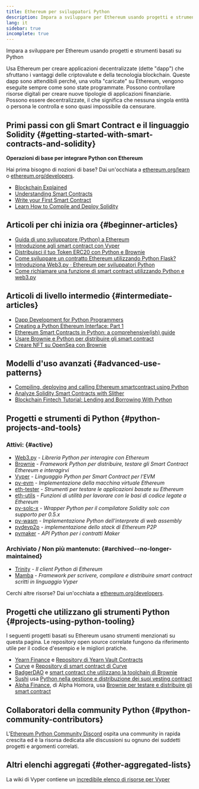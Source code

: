 ```yaml
---
title: Ethereum per sviluppatori Python
description: Impara a sviluppare per Ethereum usando progetti e strumenti basati su Python
lang: it
sidebar: true
incomplete: true
---
```


<div class="featured">Impara a sviluppare per Ethereum usando progetti e strumenti basati su Python</div>

Usa Ethereum per creare applicazioni decentralizzate (dette "dapp") che sfruttano i vantaggi delle criptovalute e della tecnologia blockchain. Queste dapp sono attendibili perché, una volta "caricate" su Ethereum, vengono eseguite sempre come sono state programmate. Possono controllare risorse digitali per creare nuove tipologie di applicazioni finanziarie. Possono essere decentralizzate, il che significa che nessuna singola entità o persona le controlla e sono quasi impossibile da censurare.

## Primi passi con gli Smart Contract e il linguaggio Solidity {#getting-started-with-smart-contracts-and-solidity}

**Operazioni di base per integrare Python con Ethereum**

Hai prima bisogno di nozioni di base? Dai un'occhiata a [ethereum.org/learn](/learn/) o [ethereum.org/developers](/developers/).

- [Blockchain Explained](https://kauri.io/article/d55684513211466da7f8cc03987607d5/blockchain-explained)
- [Understanding Smart Contracts](https://kauri.io/article/e4f66c6079e74a4a9b532148d3158188/ethereum-101-part-5-the-smart-contract)
- [Write your First Smart Contract](https://kauri.io/article/124b7db1d0cf4f47b414f8b13c9d66e2/remix-ide-your-first-smart-contract)
- [Learn How to Compile and Deploy Solidity](https://kauri.io/article/973c5f54c4434bb1b0160cff8c695369/understanding-smart-contract-compilation-and-deployment)

## Articoli per chi inizia ora {#beginner-articles}

- [Guida di uno sviluppatore (Python) a Ethereum](https://snakecharmers.ethereum.org/a-developers-guide-to-ethereum-pt-1/)
- [Introduzione agli smart contract con Vyper](https://kauri.io/#collections/Getting%20Started/an-introduction-to-smart-contracts-with-vyper/)
- [Distribuisci il tuo Token ERC20 con Python e Brownie](https://betterprogramming.pub/python-blockchain-token-deployment-tutorial-create-an-erc20-77a5fd2e1a58)
- [Come sviluppare un contratto Ethereum utilizzando Python Flask?](https://medium.com/coinmonks/how-to-develop-ethereum-contract-using-python-flask-9758fe65976e)
- [Introduziona Web3.py · Ethereum per sviluppatori Python](https://www.dappuniversity.com/articles/web3-py-intro)
- [Come richiamare una funzione di smart contract utilizzando Python e web3.py](https://stackoverflow.com/questions/57580702/how-to-call-a-smart-contract-function-using-python-and-web3-py)

## Articoli di livello intermedio {#intermediate-articles}

- [Dapp Development for Python Programmers](https://levelup.gitconnected.com/dapps-development-for-python-developers-f52b32b54f28)
- [Creating a Python Ethereum Interface: Part 1](https://hackernoon.com/creating-a-python-ethereum-interface-part-1-4d2e47ea0f4d)
- [Ethereum Smart Contracts in Python: a comprehensive(ish) guide](https://hackernoon.com/ethereum-smart-contracts-in-python-a-comprehensive-ish-guide-771b03990988)
- [Usare Brownie e Python per distribuire gli smart contract](https://dev.to/patrickalphac/using-brownie-for-to-deploy-smart-contracts-1kkp)
- [Creare NFT su OpenSea con Brownie](https://www.freecodecamp.org/news/how-to-make-an-nft-and-render-on-opensea-marketplace/)

## Modelli d'uso avanzati {#advanced-use-patterns}

- [Compiling, deploying and calling Ethereum smartcontract using Python](https://yohanes.gultom.id/2018/11/28/compiling-deploying-and-calling-ethereum-smartcontract-using-python/)
- [Analyze Solidity Smart Contracts with Slither](https://kauri.io/#collections/DevOps/analyze-solidity-smart-contracts-with-slither/#analyze-solidity-smart-contracts-with-slither)
- [Blockchain Fintech Tutorial: Lending and Borrowing With Python](https://blog.chain.link/blockchain-fintech-defi-tutorial-lending-borrowing-python/)

## Progetti e strumenti di Python {#python-projects-and-tools}

### Attivi: {#active}

- [Web3.py](https://github.com/ethereum/web3.py) - _Libreria Python per interagire con Ethereum_
- [Brownie](https://github.com/eth-brownie/brownie) - _Framework Python per distribuire, testare gli Smart Contract Ethereum e interagirvi_
- [Vyper](https://github.com/ethereum/vyper/) - _Linguaggio Python per Smart Contract per l'EVM_
- [py-evm](https://github.com/ethereum/py-evm) - _Implementazione della macchina virtuale Ethereum_
- [eth-tester](https://github.com/ethereum/eth-tester) - _Strumenti per testare le applicazioni basate su Ethereum_
- [eth-utils](https://github.com/ethereum/eth-utils/) - _Funzioni di utilità per lavorare con le basi di codice legate a Ethereum_
- [py-solc-x](https://pypi.org/project/py-solc-x/) - _Wrapper Python per il compilatore Solidity solc con supporto per 0.5.x_
- [py-wasm](https://github.com/ethereum/py-wasm) - _Implementazione Python dell'interprete di web assembly_
- [pydevp2p](https://github.com/ethereum/pydevp2p) - _implementazione dello stack di Ethereum P2P_
- [pymaker](https://github.com/makerdao/pymaker) - _API Python per i contratti Maker_

### Archiviato / Non più mantenuto: {#archived--no-longer-maintained}

- [Trinity](https://github.com/ethereum/trinity) - _Il client Python di Ethereum_
- [Mamba](https://mamba.black) - _Framework per scrivere, compilare e distribuire smart contract scritti in linguaggio Vyper_

Cerchi altre risorse? Dai un'occhiata a [ethereum.org/developers](/developers/).

## Progetti che utilizzano gli strumenti Python {#projects-using-python-tooling}

I seguenti progetti basati su Ethereum usano strumenti menzionati su questa pagina. Le repository open source correlate fungono da riferimento utile per il codice d'esempio e le migliori pratiche.

- [Yearn Finance](https://yearn.finance/) e [Repository di Yearn Vault Contracts](https://github.com/yearn/yearn-vaults)
- [Curve](https://curve.fi/) e [Repository di smart contract di Curve](https://github.com/curvefi/curve-contract)
- [BadgerDAO](https://badger.com/) e [smart contract che utilizzano la toolchain di Brownie](https://github.com/Badger-Finance/badger-system)
- [Sushi](https://sushi.com/) usa [Python nella gestione e distribuzione dei suoi vesting contract](https://github.com/sushiswap/sushi-vesting-protocols)
- [Alpha Finance](https://alphafinance.io/), di Alpha Homora, usa [Brownie per testare e distribuire gli smart contract](https://github.com/AlphaFinanceLab/alpha-staking-contract)

## Collaboratori della community Python {#python-community-contributors}

L'[Ethereum Python Community Discord](https://discord.gg/9zk7snTfWe) ospita una community in rapida crescita ed è la risorsa dedicata alle discussioni su ognuno dei suddetti progetti e argomenti correlati.

## Altri elenchi aggregati {#other-aggregated-lists}

La wiki di Vyper contiene un [incredibile elenco di risorse per Vyper](https://github.com/ethereum/vyper/wiki/Vyper-tools-and-resources)
